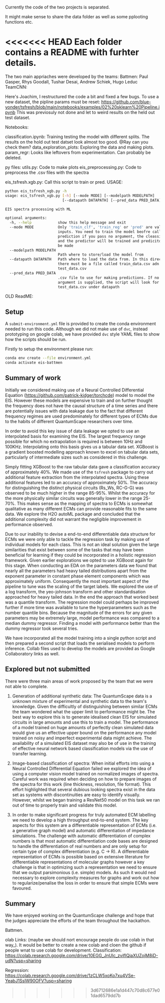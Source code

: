 Currently the code of the two projects is separated. 

It might make sense to share the data folder as well as some pplooting functions etc.

<<<<<<< HEAD
Each folder contains a README with furhter details.
=======
The two main appriaches were developed by the teams: 
Battmen: Paul Gasper, Rhys Goodall, Tushar Desai, Andrew Schiek, Hugo Leduc
TeamCNN:


Here's Joachim, I restructured the code a bit and fixed a few bugs.
To use a new dataset, the pipline params must be reset:
https://github.com/blue-yonder/tsfresh/blob/main/notebooks/examples/02%20sklearn%20Pipeline.ipynb
This was previosuly not done and let to weird results on the held out test dataset.

Notebooks: 

classification.ipynb: Training testing the model with different splits. The results on the hold out test datset look almost too good. @Ray can you check them?
data_exploration_plots: Exploring the data and making plots.
param_regr: Looks like leftovers from experimentation. Can probably be deleted. 

py files: 
utils.py: Code to make plots
eis_preprocessing.py: Code to preprocess the .csv files with the spectra

eis_tsfresh.xgb.py: Call this script to train or pred. 
USAGE:
```bash
python eis_tsfresh_xgb.py -h
usage: eis_tsfresh_xgb.py [-h] [--mode MODE] [--modelpath MODELPATH]
                          [--datapath DATAPATH] [--pred_data PRED_DATA]

EIS spectra processing with ML

optional arguments:
  -h, --help            show this help message and exit
  --mode MODE           Only 'train_clf', 'train_reg' or 'pred' are valid
                        inputs. You need to train the model beofre calling
                        prediction if you pass no argument, the cleassifier
                        and the predictor will be trained and predicitons will
                        be made
  --modelpath MODELPATH
                        Path where to store/load the model from
  --datapath DATAPATH   Path where to load the data from. In this directory,
                        there must be a file called train_data.csv adn
                        test_data.csv
  --pred_data PRED_DATA
                        .csv file to use for making predictions. If no
                        argument is supplied, the script will look for
                        test_data.csv under datapath

```

OLD ReadME: 
## Setup

A `submit-environment.yml` file is provided to create the conda environment needed to run this code. Although we did not make use of `dvc`, instead prototyping on google colab, we have provided `dvc` style YAML files to show how the scripts should be run.

Firstly to setup the environment please run:

```bash
conda env create --file environment.yml
conda activate eis-battmen
```

## Summary of work

Initially we considered making use of a Neural Controlled Differential Equation (https://github.com/patrick-kidger/torchcde) model to model the EIS. However these models are expensive to train and on further thought the frequency does not have the causal structure of a time series and there are potentially issues with data leakage due to the fact that different frequency regimes are used predominately for different types of ECMs due to the habits of different QuantumScape researchers over time.

In order to avoid this key issue of data leakage we opted to use an interpolated basis for examining the EIS. The largest frequency range possible for which no extrapolation is required is between 10Hz and 100KHz. Interpolating onto this basis gives us a tabular data set. XGBoost is a gradient boosted modelling approach known to excel on tabular data sets, particularly of intermediate sizes such as considered in this challenge.

Simply fitting XGBoost to the raw tabular data gave a classification accuracy of approximately 40%. We made use of the `tsfresh` package to carry out additional feature extraction from the interpolated spectra. Using these additional features led to an accuracy of approximately 50%. The accuracy for distinguishing the distinct physical circuits (Rs_Ws, RC-G-G) was observed to be much higher in the range 85-95%. Whilst the accuracy for the more physically similar circuits was generally lower in the range 25-70%. This makes sense as the mapping of spectra to ECMs is somewhat qualitative as many different ECMs can provide reasonable fits to the same data. We explore the H2O autoML package and concluded that the additional complexity did not warrant the negligible improvement in performance observed.

Due to our inability to devise a end-to-end differentiable data structure for ECMs we were only able to tackle the regression task by making use of individual models for each class. This is not an ideal solution given the large similarities that exist between some of the tasks that may have been beneficial for learning if they could be incorporated in a holistic regression framework. Given earlier explorations we opted to use XGBoost again for this stage. When conducting an EDA on the parameters data we found that nearly all the parameters had heavy tailed distributions apart from the exponent parameter in constant phase element components which was approximately uniform. Consequently the most important aspect of the pipeline to tune was the scaling of the target labels. We explored the use of a log transform, the yeo-johnson transform and other standardisation approached for heavy tailed data. In the end the approach that worked best was a quantile transform. The regression model could perhaps be improved further if more time was available to tune the hyperparameters such as the number quantile bins. Because the magnitude of the errors for any given parameters may be extremely large, model performance was compared to a median dummy regressor.  Finding a model with performance better than the dummy regressor took several tries.

We have incorporated all the model training into a single python script and then prepared a second script that loads the serialised models to perform inference. Collab files used to develop the models are provided as Google Collaboratory links as well.

## Explored but not submitted

There were three main areas of work proposed by the team that we were not able to complete.

1. Generation of additional synthetic data: The QuantumScape data is a unknown mixture of experimental and synthetic data to the team's knowledge. Given the difficultly of distinguishing between similar ECMs the team wondered what the upper limit to performance might be. The best way to explore this is to generate idealised clean EIS for simulated circuits in large amounts and use this to train a model. The performance of a model trained on huge amounts of perfectly clean simulated data would give us an effective upper bound on the performance any model trained on noisy and imperfect experimental data might achieve. The availability of a simulated EIS dataset may also be of use in the training of effective neural network based classification models via the use of transfer learning.

2. Image-based classification of spectra: When initial efforts into using a Neural Controlled Differential Equation failed we explored the idea of using a computer vision model trained on normalized images of spectra. Careful work was required when deciding on how to prepare images of the spectra for this work (line thickness, resolution, file format). This effort highlighted that several dubious looking spectra exist in the data set as systems with discontinuities are easy to identify visually. However, whilst we began training a ResNet50 model on this task we ran out of time to properly train and validate this model.

3. In order to make significant progress for truly automated ECM labelling we need to develop a high throughput end-to-end system. The key aspects for this system are a differentiable representation of ECMs (i.e. a generative graph model) and automatic differentiation of impedance simulations. The challenge with automatic differentiation of complex numbers is that most automatic differentiation code bases are designed to handle the differentiation of real numbers and are only setup for certain type of complex differentiation (e.g. C -> R). A differentiable representation of ECMs is possible based on extensive literature for differentiable representations of molecular graphs however a key challenge is that in optimizing such a representation we need to ensure that we output parsimonious (i.e. simple) models. As such it would ned necessary to explore complexity measures for graphs and work out how to regularize/penalise the loss in order to ensure that simple ECMs were favoured.

## Summary

We have enjoyed working on the QuantumScape challenge and hope that the judges appreciate the efforts of the team throughout the hackathon.

Battmen.

olab Links: (maybe we should nort encourage people do use colab in that way_). 
It would be better to create a new colab and cloen the github if people wnat to use colab for development.
Classification: 
https://colab.research.google.com/drive/10EGG_JnUIc_zvifIQiaXUZojM8iD-udN?usp=sharing

Regression:
https://colab.research.google.com/drive/1zCLW5xoKo7xu4VSe-YeabJ1SsIW90OFV?usp=sharing
>>>>>>> 3d6712686e1a1d447c70d8c677e01dad6579dd7b
